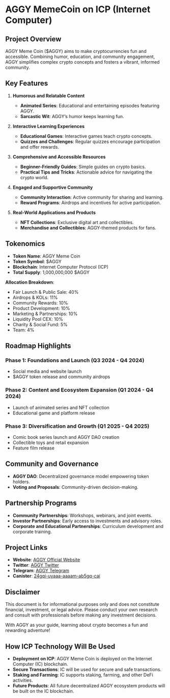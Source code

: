 # AGGY MemeCoin on ICP (Internet Computer)

## Project Overview
AGGY Meme Coin ($AGGY) aims to make cryptocurrencies fun and accessible. Combining humor, education, and community engagement, AGGY simplifies complex crypto concepts and fosters a vibrant, informed community.

## Key Features

1. **Humorous and Relatable Content**
   - **Animated Series**: Educational and entertaining episodes featuring AGGY.
   - **Sarcastic Wit**: AGGY’s humor keeps learning fun.

2. **Interactive Learning Experiences**
   - **Educational Games**: Interactive games teach crypto concepts.
   - **Quizzes and Challenges**: Regular quizzes encourage participation and offer rewards.

3. **Comprehensive and Accessible Resources**
   - **Beginner-Friendly Guides**: Simple guides on crypto basics.
   - **Practical Tips and Tricks**: Actionable advice for navigating the crypto world.

4. **Engaged and Supportive Community**
   - **Community Interaction**: Active community for sharing and learning.
   - **Reward Programs**: Airdrops and incentives for active participation.

5. **Real-World Applications and Products**
   - **NFT Collections**: Exclusive digital art and collectibles.
   - **Merchandise and Collectibles**: AGGY-themed products for fans.

## Tokenomics
- **Token Name**: AGGY Meme Coin
- **Token Symbol**: $AGGY
- **Blockchain**: Internet Computer Protocol (ICP)
- **Total Supply**: 1,000,000,000 $AGGY

**Allocation Breakdown**:
- Fair Launch & Public Sale: 40%
- Airdrops & KOLs: 11%
- Community Rewards: 10%
- Product Development: 10%
- Marketing & Partnerships: 10%
- Liquidity Pool CEX: 10%
- Charity & Social Fund: 5%
- Team: 4%

## Roadmap Highlights

### Phase 1: Foundations and Launch (Q3 2024 - Q4 2024)
- Social media and website launch
- $AGGY token release and community airdrops

### Phase 2: Content and Ecosystem Expansion (Q1 2024 - Q4 2024)
- Launch of animated series and NFT collection
- Educational game and platform release

### Phase 3: Diversification and Growth (Q1 2025 - Q4 2025)
- Comic book series launch and AGGY DAO creation
- Collectible toys and retail expansion
- Feature film release

## Community and Governance
- **AGGY DAO**: Decentralized governance model empowering token holders.
- **Voting and Proposals**: Community-driven decision-making.

## Partnership Programs
- **Community Partnerships**: Workshops, webinars, and joint events.
- **Investor Partnerships**: Early access to investments and advisory roles.
- **Corporate and Educational Partnerships**: Curriculum development and corporate training.

## Project Links
- **Website**: [AGGY Official Website](https://aggy.meme/)
- **Twitter**: [AGGY Twitter](https://x.com/aggymeme)
- **Telegram**: [AGGY Telegram](https://t.me/aggymeme)
- **Canister**: [24gqi-uyaaa-aaaam-ab5gq-cai](https://dashboard.internetcomputer.org/canister/ch22p-eiaaa-aaaam-acpva-cai)

## Disclaimer
This document is for informational purposes only and does not constitute financial, investment, or legal advice. Please conduct your own research and consult with professionals before making any investment decisions.

With AGGY as your guide, learning about crypto becomes a fun and rewarding adventure!

## How ICP Technology Will Be Used
- **Deployment on ICP**: AGGY Meme Coin is deployed on the Internet Computer (IC) blockchain.
- **Secure Transactions**: IC will be used for secure and safe transactions.
- **Staking and Farming**: IC supports staking, farming, and other DeFi activities.
- **Future Products**: All future decentralized AGGY ecosystem products will be built on the IC blockchain.


